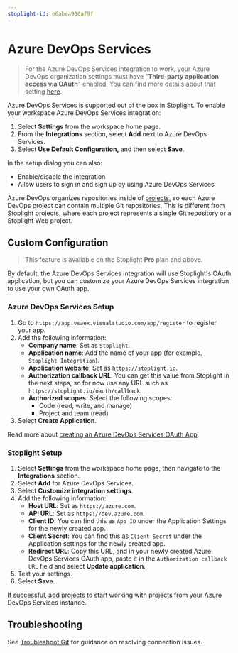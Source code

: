 ```yaml
---
stoplight-id: e6abea900af9f
---
```


# Azure DevOps Services

> For the Azure DevOps Services integration to work, your Azure DevOps organization settings must have "**Third-party application access via OAuth**" enabled. You can find more details about that setting [here](https://docs.microsoft.com/en-us/azure/devops/organizations/accounts/change-application-access-policies?view=azure-devops).

Azure DevOps Services is supported out of the box in Stoplight. To enable your workspace Azure DevOps Services integration:

1. Select **Settings** from the workspace home page.
2. From the **Integrations** section, select **Add** next to Azure DevOps Services.
3. Select **Use Default Configuration,** and then select **Save**.

In the setup dialog you can also:

- Enable/disable the integration
- Allow users to sign in and sign up by using Azure DevOps Services

Azure DevOps organizes repositories inside of [projects](https://docs.microsoft.com/en-us/azure/devops/organizations/projects/about-projects?view=azure-devops), so each Azure DevOps project can contain multiple Git repositories. This is different from Stoplight projects, where each project represents a single Git repository or a Stoplight Web project.

## Custom Configuration

> This feature is available on the Stoplight **Pro** plan and above.

By default, the Azure DevOps Services integration will use Stoplight's OAuth application, but you can customize your Azure DevOps Services integration to use your own OAuth app.

### Azure DevOps Services Setup

1. Go to `https://app.vsaex.visualstudio.com/app/register` to register your app.
2. Add the following information:
   * **Company name**: Set as `Stoplight`.
   * **Application name**: Add the name of your app (for example, `Stoplight Integration`).
   * **Application website**: Set as `https://stoplight.io`.
   * **Authorization callback URL**: You can get this value from Stoplight in the next steps, so for now use any URL such as `https://stoplight.io/oauth/callback`.
   * **Authorized scopes**: Select the following scopes:
     * Code (read, write, and manage)
     * Project and team (read)
3. Select **Create Application**.

Read more about [creating an Azure DevOps Services OAuth App](https://docs.microsoft.com/en-us/azure/devops/integrate/get-started/authentication/oauth?toc=%2Fazure%2Fdevops%2Forganizations%2Ftoc.json&bc=%2Fazure%2Fdevops%2Forganizations%2Fbreadcrumb%2Ftoc.json&view=azure-devops).

### Stoplight Setup

1. Select **Settings** from the workspace home page, then navigate to the **Integrations** section.
2. Select **Add** for Azure DevOps Services.
3. Select **Customize integration settings**.
4. Add the following information:
   - **Host URL**: Set as `https://azure.com`.
   - **API URL**: Set as `https://dev.azure.com`.
   - **Client ID**: You can find this as `App ID` under the Application Settings for the newly created app.
   - **Client Secret**: You can find this as `Client Secret` under the Application settings for the newly created app.
   - **Redirect URL**: Copy this URL, and in your newly created Azure DevOps Services OAuth app, paste it in the `Authorization callback URL` field and select **Update application**.
5. Test your settings.
6. Select **Save**.

If successful, [add projects](../../7.-projects/adding-projects.md) to start working with projects from your Azure DevOps Services instance.

## Troubleshooting

See [Troubleshoot Git](f-troubleshoot-git.md) for guidance on resolving connection issues.